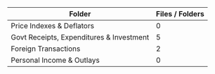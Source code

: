 | Folder                                   |   Files / Folders |
|------------------------------------------|-------------------|
| Price Indexes & Deflators                |                 0 |
| Govt Receipts, Expenditures & Investment |                 5 |
| Foreign Transactions                     |                 2 |
| Personal Income & Outlays                |                 0 |